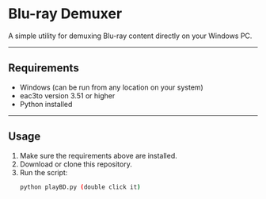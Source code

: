 # Blu-ray Demuxer

A simple utility for demuxing Blu-ray content directly on your Windows PC.

---

## Requirements
- Windows (can be run from any location on your system)
- eac3to version 3.51 or higher
- Python installed

---

## Usage
1. Make sure the requirements above are installed.
2. Download or clone this repository.
3. Run the script:
   ```bash
   python playBD.py (double click it)
